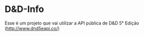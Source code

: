 # D&D-Info
Esse é um projeto que vai utilizar a API pública de D&D 5° Edição (http://www.dnd5eapi.co/)
